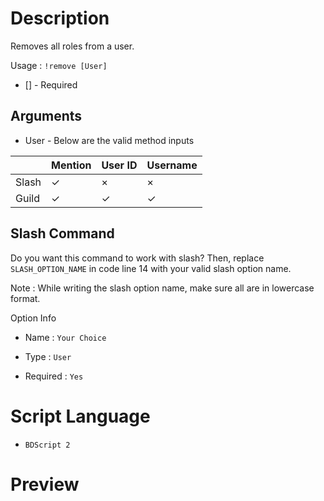 # Description
Removes all roles from a user.

Usage : ` !remove [User] `
- [] - Required

## Arguments

- User - Below are the valid method inputs

|       | Mention | User ID | Username |
| ----- | ------- | ------- | -------- |
| Slash |    ✓    |    ×    |    ×    |
| Guild |    ✓    |    ✓    |    ✓    |

## Slash Command

Do you want this command to work with slash? Then, replace ` SLASH_OPTION_NAME ` in code line 14 with your valid slash option name.

Note : While writing the slash option name, make sure all are in lowercase format.


Option Info

- Name : ` Your Choice `

- Type : ` User `

- Required : ` Yes `

# Script Language
- ` BDScript 2 `

# Preview
